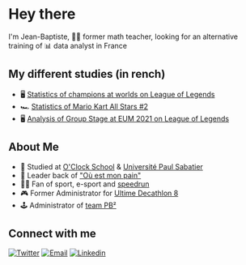 # Hey there

I'm Jean-Baptiste, :man_teacher: former math teacher, looking for an alternative training of :bar_chart: data analyst in France

## My different studies (in rench) 

- :desktop_computer: [Statistics of champions at worlds on League of Legends](https://twitter.com/Contoqueren/status/1442817527814496259)
- :racing_car: [Statistics of Mario Kart All Stars #2](https://twitter.com/Contoqueren/status/1436300358456954883)
- :desktop_computer: [Analysis of Group Stage at EUM 2021 on League of Legends](https://twitter.com/Contoqueren/status/1435594117250174976)

## About Me

- :school: Studied at [O'Clock School](https://oclock.io/) & [Université Paul Sabatier](https://www.univ-tlse3.fr/)
- :baguette_bread: Leader back of ["Où est mon pain"](https://youtu.be/h9D6BdwlaGk?t=2154)
- :running_man: Fan of sport, e-sport and [speedrun](https://www.speedrun.com/user/Contos)
- :video_game: Former Administrator for [Ultime Decathlon 8](https://www.ultimedecathlon.com/championship/season-8)
- :joystick: Administrator of [team PB²](https://pbdeuxtv.fr/)

## Connect with me

[![Twitter](https://img.shields.io/badge/Twitter-contoqueren-blue?style=for-the-badge&logo=twitter)][twitter]
[![Email](https://img.shields.io/badge/Email-j.gimazaneguy@gmail.com-red?style=for-the-badge&logo=gmail)][email]
[![Linkedin](https://img.shields.io/badge/LinkedIn-Jean%20Baptiste%20Gimazane%20Guy-blue?style=for-the-badge&logo=linkedin)][linkedin]


[linkedin]: https://www.linkedin.com/in/jean-baptiste-gimazane-guy-354a5a20b/
[email]: mailto:j.gimazane-guy@gmail.com
[twitter]: https://twitter.com/Contoqueren
